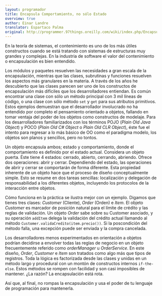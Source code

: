 ```yaml
---
layout: programador
title: Encapsula Comportamiento, no sólo Estado
overview: true
author: Einar Landre
translator: Espartaco Palma
original: http://programmer.97things.oreilly.com/wiki/index.php/Encapsulate_Behavior%2C_not_Just_State
---
```


En la teoría de sistemas, el contenimiento es uno de los más útiles
constructos cuando se está tratando con sistemas de estructuras muy
grandes y complejas. En la industria de software el valor del
contenimiento o encapsulación es bien entendido.

Los módulos y paquetes resuelven las necesidades a gran escala de la
encapsulación, mientras que las clases, subrutinas y funciones resuelven
los aspectos más granulares en la materia. A través de los años he
descubierto que las clases parecen ser uno de los constructos de
encapsulación más difíciles que los desarrolladores entiendan. Es común
encontrar una clase con sólo un método principal con 3 mil líneas de
código, o una clase con sólo método `set` y `get` para sus atributos
primitivos. Estos ejemplos demuestran que el desarrollador involucrado
no ha entendido por completo el pensamiento orientado a objetos,
fallando en tomar ventaja del poder de los objetos como constructos de
modelaje. Para los desarrolladores familiarizados con los términos POJO
(*Plain Old Java Object*) y POCO (*Plain Old C# Object* o *Plain Old CLR
Object*), éste fue el intento para regresar a lo más básico de OO como
el paradigma modelo, los objetos son planos y sencillos, pero no tontos.

Un objeto encapsula ambos; estado y comportamiento, donde el
comportamiento es definido por el estado actual. Considera un objeto
puerta. Éste tiene 4 estados: cerrado, abierto, cerrando, abriendo.
Ofrece dos operaciones: abrir y cerrar. Dependiendo del estado, las
operaciones de abrir y cerrar se comportarán de forma diferente. Esta
propiedad inherente de un objeto hace que el proceso de diseño
conceptualmente simple. Esto se resume en dos tareas sencillas:
localización y delegación de responsabilidad a los diferentes objetos,
incluyendo los protocolos de la interacción entre objetos.

Cómo funciona en la práctica se ilustra mejor con un ejemplo. Digamos
que tienes tres clases: *Customer* (Cliente), *Order* (Orden) e *Item*.
El objeto *Customer* es marcador de posición natural para el límite de
crédito y las reglas de validación. Un objeto *Order* sabe sobre su
Customer asociado, y su operación `addItem` delega la validación del
crédito actual llamando al método
`Customer.validaCredito(item.precio())`. Si la poscondición del método
falla, una excepción puede ser enviada y la compra cancelada.

Los desarrolladores menos experimentados en orientación a objetos
podrían decidirse a envolver todas las reglas de negocio en un objeto
frecuentemente referido como *orderManager* u *OrderService*. En este
diseño, *Order*, *Customer* e *Item* son tratados como algo más que
tipos de registros. Toda la lógica es factorizada desde las clases y
unidas en un método largo y procedural con un montón de constructos
internos `if-the-else`. Estos métodos se rompen con facilidad y son casi
imposibles de mantener. ¿La razón? La encapsulación está rota.

Así que, al final, no rompas la encapsulación y usa el poder de tu
lenguaje de programación para mantenerla.

